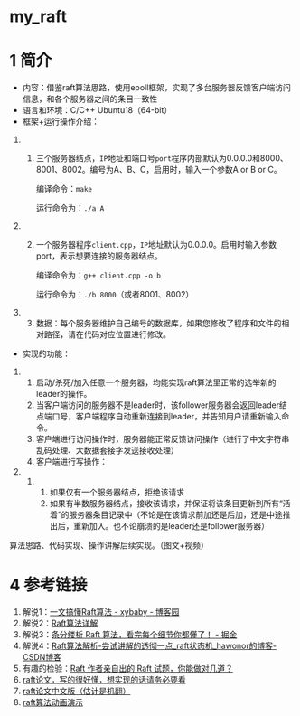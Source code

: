 # my_raft

# 1 简介

* 内容：借鉴raft算法思路，使用epoll框架，实现了多台服务器反馈客户端访问信息，和各个服务器之间的条目一致性
* 语言和环境：C/C++   Ubuntu18（64-bit）
* 框架+运行操作介绍：

1. 1. 三个服务器结点，`IP`地址和端口号`port`程序内部默认为0.0.0.0和8000、8001、8002。编号为A、B、C，启用时，输入一个参数A or B or C。

      编译命令：`make`

      运行命令为：`./a A`

1. 2. 一个服务器程序`client.cpp`，`IP`地址默认为0.0.0.0。启用时输入参数port，表示想要连接的服务器结点。

      编译命令为：`g++ client.cpp -o b`

      运行命令为：`./b 8000`（或者8001、8002）

1. 3. 数据：每个服务器维护自己编号的数据库，如果您修改了程序和文件的相对路径，请在代码对应位置进行修改。

* 实现的功能：

1. 1. 启动/杀死/加入任意一个服务器，均能实现raft算法里正常的选举新的leader的操作。
   2. 当客户端访问的服务器不是leader时，该follower服务器会返回leader结点端口号，客户端程序自动重新连接到leader，并告知用户请重新输入命令。
   3. 客户端进行访问操作时，服务器能正常反馈访问操作（进行了中文字符串乱码处理、大数据套接字发送接收处理）
   4. 客户端进行写操作：

1. 1. 1. 如果仅有一个服务器结点，拒绝该请求
      2. 如果有半数服务器结点，接收该请求，并保证将该条目更新到所有“活着”的服务器条目记录中（不论是在该请求前加还是后加，还是中途推出后，重新加入。也不论崩溃的是leader还是follower服务器）



算法思路、代码实现、操作讲解后续实现。（图文+视频）

# 4 参考链接

1. 解说1：[一文搞懂Raft算法 - xybaby - 博客园](https://www.cnblogs.com/xybaby/p/10124083.html)
2. 解说2：[Raft算法详解](https://zhuanlan.zhihu.com/p/32052223)
3. 解说3：[条分缕析 Raft 算法，看完每个细节你都懂了！ - 掘金](https://juejin.cn/post/6924468915724615688)
4. 解说4：[Raft算法解析-尝试讲解的透彻一点_raft状态机_hawonor的博客-CSDN博客](https://blog.csdn.net/weixin_44039270/article/details/106953316)
5. 有趣的检验：[Raft 作者亲自出的 Raft 试题，你能做对几道？](https://mp.weixin.qq.com/s?__biz=MzIwODA2NjIxOA==&mid=2247483932&idx=1&sn=895af82bf5939d9be5e862f73f74acbd&chksm=970981d9a07e08cf4c4121543aa6e2420a6a7c7c40f116bf89b534b6f2a54a46b2402522e2a5&scene=21#wechat_redirect)
6. [raft论文，写的很好懂，想实现的话请务必要看](https://web.stanford.edu/~ouster/cgi-bin/papers/raft-atc14)
7. [raft论文中文版（估计是机翻）](https://object.redisant.com/doc/raft中译版-2023年4月23日.pdf)
8. [raft算法动画演示](http://thesecretlivesofdata.com/raft/)